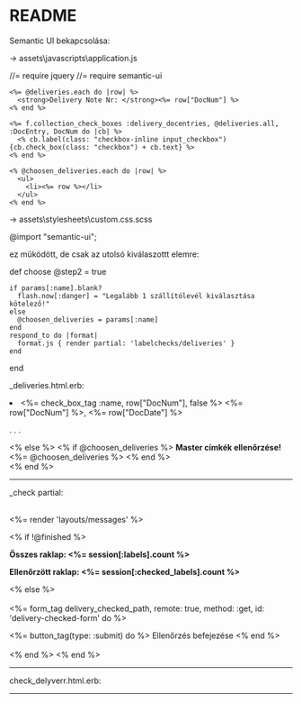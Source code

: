 # README

Semantic UI bekapcsolása:


-> assets\javascripts\application.js

   


//= require jquery
//= require semantic-ui

    <%= @deliveries.each do |row| %>
      <strong>Delivery Note Nr: </strong><%= row["DocNum"] %>
    <% end %>

    <%= f.collection_check_boxes :delivery_docentries, @deliveries.all, :DocEntry, DocNum do |cb| %>
      <% cb.label(class: "checkbox-inline input_checkbox") {cb.check_box(class: "checkbox") + cb.text} %>
    <% end %>  

    <% @choosen_deliveries.each do |row| %>
      <ul>
        <li><%= row %></li>
      </ul>
    <% end %>  


-> assets\stylesheets\custom.css.scss

@import "semantic-ui";



ez működött, de csak az utolsó kiválaszottt elemre:

def choose
    @step2 = true

    if params[:name].blank?
      flash.now[:danger] = "Legalább 1 szállítólevél kiválasztása kötelező!"
    else
      @choosen_deliveries = params[:name]
    end
    respond_to do |format|
      format.js { render partial: 'labelchecks/deliveries' }
    end
  end


_deliveries.html.erb:

<li>
  <label class="category-select">
    <%= check_box_tag :name, row["DocNum"], false %>
    <%= row["DocNum"] %>, <%= row["DocDate"] %>
  </label>
</li>

.
.
.

<% else %>
  <% if @choosen_deliveries %>
    <strong>Master címkék ellenőrzése!</strong>
    <%= @choosen_deliveries %>
  <% end %>  
<% end %>



-----------------------------------

_check partial:

<br>
<%= render 'layouts/messages' %>

<% if !@finished %>

  <div class="well results-block">
    <strong><p>Összes raklap: <%= session[:labels].count %></p></strong>
    <strong><p>Ellenőrzött raklap: <%= session[:checked_labels].count %></p></strong>
  </div> 
 
<% else %>
  <br>
  <br>
  <%= form_tag delivery_checked_path, remote: true, method: :get, id: 'delivery-checked-form' do %>     
    <div class="form-group">
      <%= button_tag(type: :submit) do %>
        Ellenőrzés befejezése
      <% end %>
    </div>        
  <% end %>
<% end %>


--------------------------------


check_delyverr.html.erb:

<!--
<%= form_tag check_labels_path, remote: true, method: :get, id: 'check-deliveries-form' do %>     
  <div class="form-group">
    <%= text_field_tag :labelcheck2a, params[:label_id], placeholder: "Címke sorszám", autofocus: true, class: "form-control" %>
  </div>  
  <div class="form-group">
    <%= button_tag(type: :submit) do %>
      Mehet
    <% end %>
  </div>        
<% end %>
-->

---------------------------------